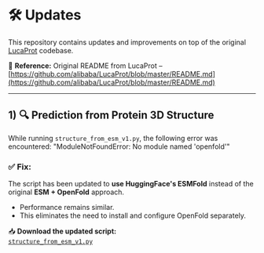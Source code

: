 # 🛠️ Updates

This repository contains updates and improvements on top of the original [LucaProt](https://github.com/alibaba/LucaProt) codebase.

📄 **Reference:** Original README from LucaProt –  
[https://github.com/alibaba/LucaProt/blob/master/README.md](https://github.com/alibaba/LucaProt/blob/master/README.md)

---

## 1) 🔍 Prediction from Protein 3D Structure

While running `structure_from_esm_v1.py`, the following error was encountered:
"ModuleNotFoundError: No module named 'openfold'"

### ✅ Fix:
The script has been updated to **use HuggingFace's ESMFold** instead of the original **ESM + OpenFold** approach.

- Performance remains similar.
- This eliminates the need to install and configure OpenFold separately.

📥 **Download the updated script:**  
[`structure_from_esm_v1.py`](./src/protein_structure/structure_from_esm_v1.py)
